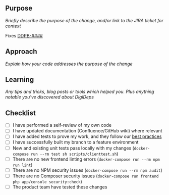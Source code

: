 ## Purpose
_Briefly describe the purpose of the change, and/or link to the JIRA ticket for context_

Fixes [DDPB-####](https://opgtransform.atlassian.net/browse/DDPB-####)

## Approach
_Explain how your code addresses the purpose of the change_

## Learning
_Any tips and tricks, blog posts or tools which helped you. Plus anything notable you've discovered about DigiDeps_

## Checklist
- [ ] I have performed a self-review of my own code
- [ ] I have updated documentation (Confluence/GitHub wiki) where relevant
- [ ] I have added tests to prove my work, and they follow our [best practices](https://github.com/ministryofjustice/opg-digi-deps-client/wiki/Testing-best-practices)
- [ ] I have successfully built my branch to a feature environment
- [ ] New and existing unit tests pass locally with my changes (`docker-compose run --rm test sh scripts/clienttest.sh`)
- [ ] There are no new frontend linting errors (`docker-compose run --rm npm run lint`)
- [ ] There are no NPM security issues (`docker-compose run --rm npm audit`)
- [ ] There are no Composer security issues (`docker-compose run frontend php app/console security:check`)
- [ ] The product team have tested these changes
